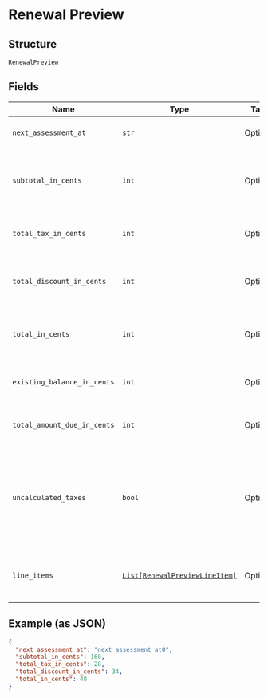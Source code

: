 
# Renewal Preview

## Structure

`RenewalPreview`

## Fields

| Name | Type | Tags | Description |
|  --- | --- | --- | --- |
| `next_assessment_at` | `str` | Optional | The timestamp for the subscription’s next renewal |
| `subtotal_in_cents` | `int` | Optional | An integer representing the amount of the total pre-tax, pre-discount charges that will be assessed at the next renewal |
| `total_tax_in_cents` | `int` | Optional | An integer representing the total tax charges that will be assessed at the next renewal |
| `total_discount_in_cents` | `int` | Optional | An integer representing the amount of the coupon discounts that will be applied to the next renewal |
| `total_in_cents` | `int` | Optional | An integer representing the total amount owed, less any discounts, that will be assessed at the next renewal |
| `existing_balance_in_cents` | `int` | Optional | An integer representing the amount of the subscription’s current balance |
| `total_amount_due_in_cents` | `int` | Optional | An integer representing the existing_balance_in_cents plus the total_in_cents |
| `uncalculated_taxes` | `bool` | Optional | A boolean indicating whether or not additional taxes will be calculated at the time of renewal. This will be true if you are using Avalara and the address of the subscription is in one of your defined taxable regions. |
| `line_items` | [`List[RenewalPreviewLineItem]`](../../doc/models/renewal-preview-line-item.md) | Optional | An array of objects representing the individual transactions that will be created at the next renewal |

## Example (as JSON)

```json
{
  "next_assessment_at": "next_assessment_at0",
  "subtotal_in_cents": 160,
  "total_tax_in_cents": 28,
  "total_discount_in_cents": 34,
  "total_in_cents": 48
}
```

